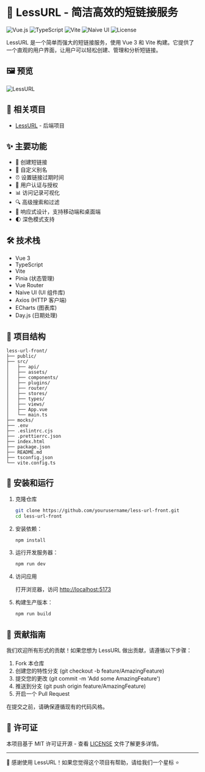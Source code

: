# 🔗 LessURL - 简洁高效的短链接服务

![Vue.js](https://img.shields.io/badge/Vue.js-3.x-4FC08D?style=flat-square&logo=vue.js)
![TypeScript](https://img.shields.io/badge/TypeScript-4.x-3178C6?style=flat-square&logo=typescript)
![Vite](https://img.shields.io/badge/Vite-5.x-646CFF?style=flat-square&logo=vite)
![Naive UI](https://img.shields.io/badge/Naive%20UI-2.x-18A058?style=flat-square&logo=naive-ui)
![License](https://img.shields.io/badge/License-MIT-yellow.svg)

LessURL 是一个简单而强大的短链接服务，使用 Vue 3 和 Vite 构建。它提供了一个直观的用户界面，让用户可以轻松创建、管理和分析短链接。

## 🖼️ 预览

![LessURL](./public/preview.png)

## 🔗 相关项目

- [LessURL](https://github.com/xioshe/less-url) - 后端项目

## ✨ 主要功能

- 🔗 创建短链接
- 🎨 自定义别名
- ⏰ 设置链接过期时间
- 🔐 用户认证与授权
- 📊 访问记录可视化
- 🔍 高级搜索和过滤
- 📱 响应式设计，支持移动端和桌面端
- 🌓 深色模式支持

## 🛠️ 技术栈

- Vue 3
- TypeScript
- Vite
- Pinia (状态管理)
- Vue Router
- Naive UI (UI 组件库)
- Axios (HTTP 客户端)
- ECharts (图表库)
- Day.js (日期处理)

## 📁 项目结构

```plain
less-url-front/
├── public/
├── src/
│   ├── api/
│   ├── assets/
│   ├── components/
│   ├── plugins/
│   ├── router/
│   ├── stores/
│   ├── types/
│   ├── views/
│   ├── App.vue
│   └── main.ts
├── mocks/
├── .env
├── .eslintrc.cjs
├── .prettierrc.json
├── index.html
├── package.json
├── README.md
├── tsconfig.json
└── vite.config.ts
```

## 🚀 安装和运行

1. 克隆仓库

   ```bash
   git clone https://github.com/yourusername/less-url-front.git
   cd less-url-front
   ```

2. 安装依赖：

   ```bash
   npm install
   ```

3. 运行开发服务器：

   ```bash
   npm run dev
   ```

4. 访问应用

   打开浏览器，访问 [http://localhost:5173](http://localhost:5173)

5. 构建生产版本：

   ```bash
   npm run build
   ```

## 🤝 贡献指南

我们欢迎所有形式的贡献！如果您想为 LessURL 做出贡献，请遵循以下步骤：

1. Fork 本仓库
2. 创建您的特性分支 (git checkout -b feature/AmazingFeature)
3. 提交您的更改 (git commit -m 'Add some AmazingFeature')
4. 推送到分支 (git push origin feature/AmazingFeature)
5. 开启一个 Pull Request

在提交之前，请确保遵循现有的代码风格。

## 📄 许可证

本项目基于 MIT 许可证开源 - 查看 [LICENSE](LICENSE) 文件了解更多详情。

---

💖 感谢使用 LessURL！如果您觉得这个项目有帮助，请给我们一个星标 ⭐️
